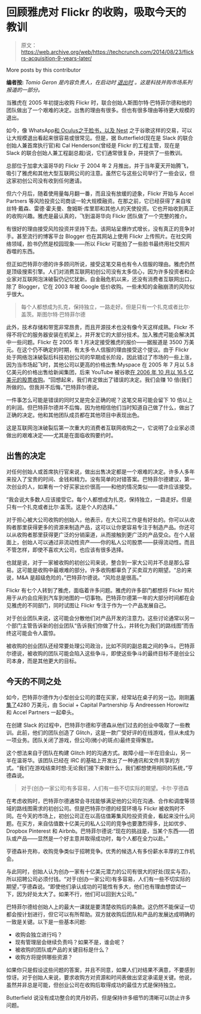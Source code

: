 # 回顾雅虎对 Flickr 的收购，吸取今天的教训 

> 原文：<https://web.archive.org/web/https://techcrunch.com/2014/08/23/flickrs-acquisition-9-years-later/>

More posts by this contributor

**编者按:** *Tomio Geron 是内容负责人，在启动时* [*退出时*](https://web.archive.org/web/20221210134946/http://www.exitround.com/) *。这是科技并购市场系列报道的一部分。*

当雅虎在 2005 年初提出收购 Flickr 时，联合创始人斯图尔特·巴特菲尔德和他的团队做出了一个艰难的决定。出售的理由有很多。但也有很多理由等待更大规模的退出。

如今，像 WhatsApp[和 Oculus](https://web.archive.org/web/20221210134946/https://beta.techcrunch.com/tag/facebookwhatsapp/)[之于脸书，以及 Nest](https://web.archive.org/web/20221210134946/https://beta.techcrunch.com/tag/facebookoculus/) 之于谷歌这样的交易，可以让大规模退出看起来很容易或很常见。但是，据 Butterfield(现在是 Slack 的联合创始人兼首席执行官)和 Cal Henderson(曾经是 Flickr 的工程主管，现在是 Slack 的联合创始人兼工程副总裁)说，它们通常很复杂，并提供了一些教训。

总部位于加拿大温哥华的 Flickr 于 2004 年 2 月推出，并于当年夏天开始腾飞，吸引了雅虎和其他大型互联网公司的注意。虽然它与这些公司举行了一些会议，但这家初创公司没有收到任何邀请。

但六个月后，随着使用量每月翻一番，而且没有放缓的迹象，Flickr 开始与 Accel Partners 等风险投资公司商谈一轮大规模融资。在那之前，它已经获得了来自埃丝特·戴森、雷德·霍夫曼、詹姆斯·库里耶和其他人的天使投资。它也开始收到真正的收购兴趣。雅虎是最认真的，飞到温哥华向 Flickr 团队做了一个完整的推介。

有很好的理由接受风险投资并坚持下去。该网站呈爆炸式增长，没有真正的竞争对手。甚至流行的博客平台 Blogger 也在其网站上使用 Flickr 上传照片。在社交网络领域，脸书仍然是校园现象——所以 Flickr 可能拍了一些脸书最终用社交照片吞噬的东西。

但正如巴特菲尔德的许多顾问所说，接受这笔交易也有令人信服的理由。雅虎仍然是顶级搜索引擎。人们对消费互联网初创公司没有太多信心，因为许多投资者和企业家对互联网泡沫破裂仍记忆犹新。自金融危机以来，还没有消费者互联网出口，除了 Blogger，它在 2003 年被 Google 低价收购。一些未知的金融崩溃的风险似乎很大。

> 每个人都想成为扎克，保持独立，一路走好。但是只有一个扎克或者比尔·盖茨。斯图尔特·巴特菲尔德

此外，技术存储和带宽非常昂贵，而且开源技术也没有像今天这样成熟。Flickr 不得不将它的服务器安装在机架上，并开发它的大部分技术。加入雅虎可能会解决其中一些问题。Flickr 在 2005 年 1 月决定接受雅虎的报价——据报道是 3500 万美元。在这个仍不确定的时期，有太多令人信服的理由接受这个提议。由于 Flickr 处于网络泡沫破裂后科技初创公司的早期成长阶段，因此错过了市场的一些上涨，因为当市场起飞时，其他公司以更高的价格出售:Myspace 在 2005 年 7 月以 5.8 亿美元的价格出售给新闻集团，后来 YouTube 被谷歌[在 2006 年 10 月以 16.5 亿美元的股票收购](https://web.archive.org/web/20221210134946/https://beta.techcrunch.com/2006/10/09/google-has-acquired-youtube/)。“回想起来，我们肯定做出了错误的决定。我们会赚 10 倍(我们所做的)。但我并不后悔，”巴特菲尔德说。

一件事怎么可能是错误的同时又是完全正确的呢？这笔交易可能会留下 10 倍以上的利润。但巴特菲尔德并不后悔，因为他相信他们当时知道自己做了什么，做出了正确的决定。他和其他团队成员都在其他项目中表现出色。

这是互联网泡沫破裂后第一次重大的消费者互联网收购之一，它说明了企业家必须做出的艰难决定——尤其是在面临收购要约时。

## **出售的决定**

对任何创始人或首席执行官来说，做出出售决定都是一个艰难的决定。许多人多年来投入了宝贵的时间、金钱和精力。没有简单的对错答案。巴特菲尔德建议，第一次创业的人，如果有一个好买家出价很高——和他的情况类似——或许应该接受。

“我会说大多数人应该接受它。每个人都想成为扎克，保持独立，一路走好。但是只有一个扎克或者比尔·盖茨。这是个人的选择。”

对于担心被大公司收购的创始人，他表示，在大公司工作是有好处的。你可以从收购者那里获得更多的资源来制造产品，这可以让你更容易专注于制造产品。你还可以从收购者那里获得更广泛的分销渠道，从而接触到更广泛的产品受众。在个人层面上，创始人可以通过非流动性资产——你的私人公司股票——获得流动性。而且不管怎样，即使不喜欢大公司，也应该有很多选择。

也就是说，对于一家被收购的初创公司来说，整合到一家大公司并不总是那么容易。这可能是收购中最艰难的部分。许多收购都辜负了买卖双方的期望。“总的来说，M&A 是超级危险的，”巴特菲尔德说。“风险总是很高。”

Flickr 有七个人转到了雅虎，面临着许多问题。雅虎的许多部门都想将 Flickr 照片用于从约会应用到汽车到地图的一切事物。巴特菲尔德第一年的大部分时间都在会见雅虎的不同部门，同时试图让 Flickr 专注于作为一个产品发展自己。

对于创业团队来说，这可能会分散他们对产品开发的注意力。这些讨论通常以另一个部门主管告诉新的创业团队“告诉我们你做了什么，并转化为我们的路线图”而告终这可能会令人震惊。

被收购的创业团队还经常要处理公司政治，比如不同的副总裁之间的争斗。巴特菲尔德说，被收购的团队可能会陷入这些争斗，即使这些争斗的最终目标不是创业公司本身，而是其他更大的目标。

## 今天的不同之处

如今，巴特菲尔德作为小型创业公司的潜在买家，经常站在桌子的另一边。刚刚[筹集了](https://web.archive.org/web/20221210134946/https://beta.techcrunch.com/2014/04/25/stewart-butterfields-collaboration-app-slack-raises-42-75m/)4280 万美元，由 Social + Capital Partnership 与 Andreessen Horowitz 和 Accel Partners 一起牵头。

在创建 Slack 的过程中，巴特菲尔德和亨德森从他们过去的创业中吸取了一些教训。此前，他们的团队创造了 Glitch，这是一款广受好评的在线游戏，但从未成为一项业务。团队关闭了游戏，但公司(微小的斑点)最终变得懈怠。

这个想法来自于团队在构建 Glitch 时的沟通方式。故障小组一半在旧金山，另一半在温哥华。该团队已经在 IRC 的基础上开发出了一种通讯和文件共享的方式。“我们在游戏结束时想:无论我们接下来做什么，我们都想使用相同的系统，”亨德森说。

> 对于(创办一家公司)有多容易，人们有一些不切实际的期望。卡尔·亨德森

在考虑收购时，巴特菲尔德通常会寻找能够满足他的公司在沟通、合作和调度等领域的路线图需求的初创公司。但是巴特菲尔德的经营环境与 Flickr 被收购时不同。在今天的市场上，初创公司正在以高估值筹集风险投资资金，看起来没什么问题。在买方，来自估值数十亿美元的私人公司的竞争也要激烈得多，比如优步、Dropbox Pinterest 和 Airbnb。巴特菲尔德说:“现在的挑战是，当某个东西——团队或产品——显然是一个好主意并取得成功时，每个人都在全力以赴。”

亨德森补充称，收购竞争类似于招聘竞争。优秀的候选人有多份薪水丰厚的工作机会。

与此同时，创始人认为创办一家有十亿美元潜力的公司有很大的好处(现实与否)，所以招聘公司必须付钱。“对于(创办一家公司)有多容易，人们有一些不切实际的期望，”亨德森说。“即使他们承认成功的可能性有多大，他们也有理由想尝试一下，因为好处太大了。如果不行，他们可以回到大公司。”

巴特菲尔德给创始人上的最大一课就是要清楚收购后的条款。这仍然不能保证一切都会按计划进行，但它可以有所帮助。双方就收购后团队和产品的发展达成明确的一致是关键。以下是一些基本问题:

*   收购会独立进行吗？
*   现有管理层会继续负责吗？如果不是，谁会呢？
*   被收购的团队或产品的关键目标是什么？
*   收购方将提供哪些资源？

如果你只是假设这些问题的答案，并且不同意，如果人们对结果不满意，不要感到惊讶。对于创始人来说，要求收购方对资源和时间表做出坚定承诺是关键。他说，虽然并非总是可能，但创业公司在收购后取得成功的最佳方式是保持独立。

Butterfield 说没有成功整合的灵丹妙药，但是保持许多细节的清晰可以防止许多问题。